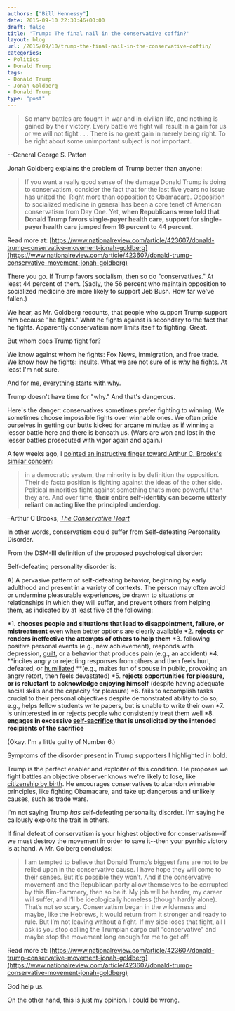 ```yaml
---
authors: ["Bill Hennessy"]
date: 2015-09-10 22:30:46+00:00
draft: false
title: 'Trump: The final nail in the conservative coffin?'
layout: blog
url: /2015/09/10/trump-the-final-nail-in-the-conservative-coffin/
categories:
- Politics
- Donald Trump
tags:
- Donald Trump
- Jonah Goldberg
- Donald Trump
type: "post"
---
```


> So many battles are fought in war and in civilian life, and nothing is gained by their victory. Every battle we fight will result in a gain for us or we will not fight . . . There is no great gain in merely being right. To be right about some unimportant subject is not important.

--General George S. Patton



Jonah Goldberg explains the problem of Trump better than anyone:



> If you want a really good sense of the damage Donald Trump is doing to conservatism, consider the fact that for the last five years no issue has united the  Right more than opposition to Obamacare. Opposition to socialized medicine in general has been a core tenet of American conservatism from Day One. Yet, **when Republicans were told that Donald Trump favors single-payer health care, support for single-payer health care jumped from 16 percent to 44 percent**.

Read more at: [https://www.nationalreview.com/article/423607/donald-trump-conservative-movement-jonah-goldberg](https://www.nationalreview.com/article/423607/donald-trump-conservative-movement-jonah-goldberg)



There you go. If Trump favors socialism, then so do "conservatives." At least 44 percent of them. (Sadly, the 56 percent who maintain opposition to socialized medicine are more likely to support Jeb Bush. How far we've fallen.)

We hear, as Mr. Goldberg recounts, that people who support Trump support him because "he fights." What he fights against is secondary to the fact that he fights. Apparently conservatism now limits itself to fighting. Great.

But whom does Trump fight for?

We know against whom he fights: Fox News, immigration, and free trade. We know how he fights: insults. What we are not sure of is _why_ he fights. At least I'm not sure.

And for me, [everything starts with why](https://hennessysview.com/2015/08/12/why-smart-phones-are-more-popular-than-the-tea-party/).

Trump doesn't have time for "why." And that's dangerous.

Here's the danger: conservatives sometimes prefer fighting to winning. We sometimes choose impossible fights over winnable ones. We often pride ourselves in getting our butts kicked for arcane minutiae as if winning a lesser battle here and there is beneath us. (Wars are won and lost in the lesser battles prosecuted with vigor again and again.)

A few weeks ago, I [pointed an instructive finger toward Arthur C. Brooks's similar concern](https://hennessysview.com/2015/08/10/do-you-really-want-your-principles-to-win/):



> in a democratic system, the minority is by definition the opposition. Their de facto position is fighting against the ideas of the other side. Political minorities fight against something that’s more powerful than they are. And over time, **their entire self-identity can become utterly reliant on acting like the principled underdog.**

–Arthur C Brooks, _[The Conservative Heart](https://amzn.to/1WaCsWc)_



In other words, conservatism could suffer from Self-defeating Personality Disorder.

From the DSM-III definition of the proposed psychological disorder:

Self-defeating personality disorder is:

A) A pervasive pattern of self-defeating behavior, beginning by early adulthood and present in a variety of contexts. The person may often avoid or undermine pleasurable experiences, be drawn to situations or relationships in which they will suffer, and prevent others from helping them, as indicated by at least five of the following:




*1. **chooses people and situations that lead to disappointment, failure, or mistreatment** even when better options are clearly available
*2. **rejects or renders ineffective the attempts of others to help them**
*3. following positive personal events (e.g., new achievement), responds with depression, [guilt](https://en.wikipedia.org/wiki/Guilt_(emotion)), or a behavior that produces pain (e.g., an accident)
*4. **incites angry or rejecting responses from others and then feels hurt, defeated, or [humiliated](https://en.wikipedia.org/wiki/Humiliated) **(e.g., makes fun of spouse in public, provoking an angry retort, then feels devastated)
*5. **rejects opportunities for pleasure, or is reluctant to acknowledge enjoying himself** (despite having adequate social skills and the capacity for pleasure)
*6. fails to accomplish tasks crucial to their personal objectives despite demonstrated ability to do so, e.g., helps fellow students write papers, but is unable to write their own
*7. is uninterested in or rejects people who consistently treat them well
*8. **engages in excessive [self-sacrifice](https://en.wikipedia.org/wiki/Self-sacrifice) that is unsolicited by the intended recipients of the sacrifice**


(Okay. I'm a little guilty of Number 6.)

Symptoms of the disorder present in Trump supporters I highlighted in bold.

Trump is the perfect enabler and exploiter of this condition. He proposes we fight battles an objective observer knows we're likely to lose, like [citizenship by birth](https://hennessysview.com/2015/08/22/trumps-immigration-fans-need-to-read-wong-kim-ark/). He encourages conservatives to abandon winnable principles, like fighting Obamacare, and take up dangerous and unlikely causes, such as trade wars.

I'm not saying Trump _has_ self-defeating personality disorder. I'm saying he callously exploits the trait in others.

If final defeat of conservatism is your highest objective for conservatism--if we must destroy the movement in order to save it--then your pyrrhic victory is at hand. A Mr. Golberg concludes:



> I am tempted to believe that Donald Trump’s biggest fans are not to be relied upon in the conservative cause. I have hope they will come to their senses. But it’s possible they won’t. And if the conservative movement and the Republican party allow themselves to be corrupted by this flim-flammery, then so be it. My job will be harder, my career will suffer, and I’ll be ideologically homeless (though hardly alone). That’s not so scary. Conservatism began in the wilderness and maybe, like the Hebrews, it would return from it stronger and ready to rule. But I’m not leaving without a fight. If my side loses that fight, all I ask is you stop calling the Trumpian cargo cult “conservative” and maybe stop the movement long enough for me to get off.

Read more at: [https://www.nationalreview.com/article/423607/donald-trump-conservative-movement-jonah-goldberg](https://www.nationalreview.com/article/423607/donald-trump-conservative-movement-jonah-goldberg)



God help us.

On the other hand, this is just my opinion. I could be wrong.
